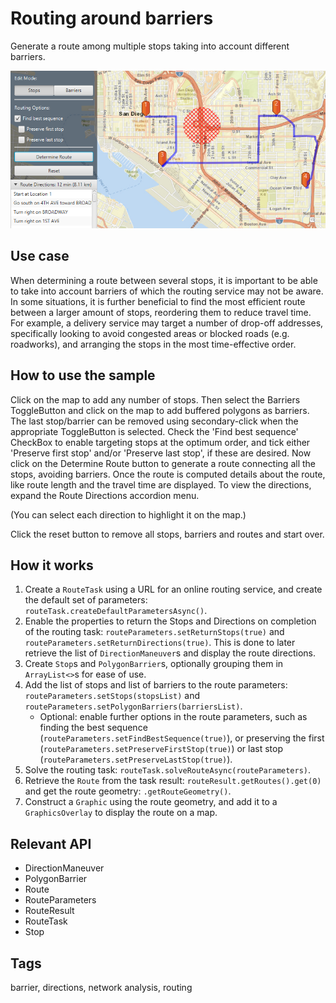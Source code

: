 <h1>Routing around barriers</h1>

<p>Generate a route among multiple stops taking into account different barriers.</p>

<p><img src="RoutingAroundBarriers.png"/></p>

<h2>Use case</h2>

<p>When determining a route between several stops, it is important to be able to take into account barriers of which the routing service may not be aware. In some situations, it is further beneficial to find the most efficient route between a larger amount of stops, reordering them to reduce travel time. For example, a delivery service may target a number of drop-off addresses, specifically looking to avoid congested areas or blocked roads (e.g. roadworks), and arranging the stops in the most time-effective order. </p>

<h2>How to use the sample</h2>

<p>Click on the map to add any number of stops. Then select the Barriers ToggleButton and click on the map to add buffered polygons as barriers.
 The last stop/barrier can be removed using secondary-click when the appropriate ToggleButton is selected. Check the 'Find best sequence' CheckBox to enable targeting stops at the optimum order, and tick either 'Preserve first stop' and/or 'Preserve last stop', if these are desired. Now click on the Determine Route button to generate a route connecting all the stops, avoiding barriers. Once the route is computed details about the route, like route length and the travel time are displayed. To view the directions, expand the Route Directions accordion menu. </p>

<p>(You can select each direction to highlight it on the map.)</p>

<p>Click the reset button to remove all stops, barriers and routes and start over.</p>

<h2>How it works</h2>

<ol>
  <li>Create a <code>RouteTask</code> using a URL for an online routing service, and create the default set of parameters: <code>routeTask.createDefaultParametersAsync()</code>.</li>
  <li>Enable the properties to return the Stops and Directions on completion of the routing task: <code>routeParameters.setReturnStops(true)</code> and <code>routeParameters.setReturnDirections(true)</code>. This is done to later retrieve the list of <code>DirectionManeuver</code>s and display the route directions.</li>
  <li>Create <code>Stop</code>s and <code>PolygonBarrier</code>s, optionally grouping them in <code>ArrayList&lt;&gt;</code>s for ease of use.</li>
  <li>Add the list of stops and list of barriers to the route parameters: <code>routeParameters.setStops(stopsList)</code> and <code>routeParameters.setPolygonBarriers(barriersList)</code>.
  <ul>
    <li>Optional: enable further options in the route parameters, such as finding the best sequence (<code>routeParameters.setFindBestSequence(true)</code>), or preserving the first (<code>routeParameters.setPreserveFirstStop(true)</code>) or last stop (<code>routeParameters.setPreserveLastStop(true)</code>).</li>
  </ul>
  </li>
  <li>Solve the routing task: <code>routeTask.solveRouteAsync(routeParameters)</code>.</li>
  <li>Retrieve the <code>Route</code> from the task result: <code>routeResult.getRoutes().get(0)</code> and get the route geometry: <code>.getRouteGeometry()</code>.</li>
  <li>Construct a <code>Graphic</code> using the route geometry, and add it to a <code>GraphicsOverlay</code> to display the route on a map.</li>
</ol>

<h2>Relevant API</h2>

<ul>
  <li>DirectionManeuver</li>
  <li>PolygonBarrier</li>
  <li>Route</li>
  <li>RouteParameters</li>
  <li>RouteResult</li>
  <li>RouteTask</li>
  <li>Stop</li>
</ul>

<h2>Tags</h2>

<p>barrier, directions, network analysis, routing</p>